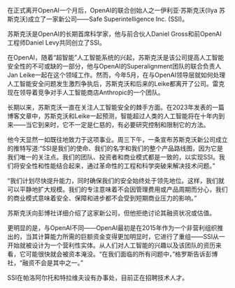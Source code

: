 在正式离开OpenAI一个月后，OpenAI的联合创始人之一伊利亚·苏斯克沃(Ilya 苏斯克沃)成立了一家新公司——Safe Superintelligence Inc. (SSI)。



苏斯克沃是OpenAI的长期首席科学家，他与前合伙人Daniel Gross和前OpenAI工程师Daniel Levy共同创立了SSI。



在OpenAI，随着“超智能”人工智能系统的兴起，苏斯克沃是该公司提高人工智能安全性的不可或缺的一部分，他与OpenAI的Superalignment团队的联合负责人Jan Leike一起在这个领域工作。然而，今年5月，在与OpenAI领导层就如何处理人工智能安全问题发生激烈争执后，苏斯克沃和后来的Leike都离开了公司。雷克现在领导着竞争对手人工智能商店Anthropic的一个团队。



长期以来，苏斯克沃一直在关注人工智能安全的棘手方面。在2023年发表的一篇博客文章中，苏斯克沃和Leike一起预测，智能超过人类的人工智能将在十年内到来——当它到来时，它不一定是仁慈的，有必要研究控制和限制它的方法。



他今天显然一如既往地致力于这项事业。周三下午，一条宣布苏斯克沃新公司成立的推特写道:“SSI是我们的使命、我们的名字和我们的整个产品路线图，因为它是我们唯一的关注点。我们的团队、投资者和商业模式都是一致的，以实现SSI。我们将安全性和性能结合起来，通过革命性的工程和科学突破来解决技术问题。”



“我们计划尽快提升能力，同时确保我们的安全始终处于领先地位。这样，我们就可以平静地扩大规模。我们的专注意味着不会因管理费用或产品周期而分心，我们的商业模式意味着安全、保障和进步都不会受到短期商业压力的影响。”



苏斯克沃向彭博社详细介绍了这家新公司，但他拒绝讨论其融资状况或估值。



更明显的是，与OpenAI不同——OpenAI最初是在2015年作为一个非营利组织推出的，当其计算能力所需的巨额资金变得更加明显时，它进行了重组——SSI从一开始就被设计为一个营利性实体。从人们对人工智能的兴趣以及该团队的资历来看，它可能很快就会被资本淹没。“在我们面临的所有问题中，”格罗斯告诉彭博社，“融资不会是其中之一。”



SSI在帕洛阿尔托和特拉维夫设有办事处，目前正在招聘技术人才。


